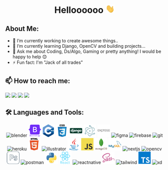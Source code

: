 <h1 align="center"> Helloooooo <img src="https://raw.githubusercontent.com/ProdexOne/ProdexOne/master/assets/Hi.gif" width="29px"></h1>

## About Me:

- 🔭 I’m currently working to create awesome things..
- 🌱 I’m currently learning Django, OpenCV and building projects...
- 💬 Ask me about Coding, Ds/Algo, Gaming or pretty anything! I would be happy to help 😊
- ⚡ Fun fact: I'm "Jack of all trades"

## 📫 How to reach me:

[<img src="https://img.icons8.com/color/48/000000/twitter.png" width="40px"/>](https://twitter.com/)
[<img src="https://img.icons8.com/color/48/000000/linkedin.png" width="40px"/>](https://www.linkedin.com/)
[<img src="https://img.icons8.com/fluent/48/000000/instagram-new.png" width="40px"/>](https://www.instagram.com/)
<a href="mailto:abc@gmail.com"> <img src="https://img.icons8.com/fluent/48/000000/gmail.png" width="40px"/> </a>

<h2 align="left">🛠 Languages and Tools:</h2>

<p align="center"
<code>
 <img src="https://download.blender.org/branding/community/blender_community_badge_white.svg" alt="blender" width="40" height="40"/> 
  <img src="https://raw.githubusercontent.com/devicons/devicon/master/icons/bootstrap/bootstrap-plain-wordmark.svg" alt="bootstrap" width="40" height="40"/>  <img src="https://raw.githubusercontent.com/devicons/devicon/master/icons/cplusplus/cplusplus-original.svg" alt="cplusplus" width="40" height="40"/> <img src="https://raw.githubusercontent.com/devicons/devicon/master/icons/css3/css3-original-wordmark.svg" alt="css3" width="40" height="40"/>  <img src="https://raw.githubusercontent.com/devicons/devicon/master/icons/django/django-original.svg" alt="django" width="40" height="40"/>  <img src="https://raw.githubusercontent.com/devicons/devicon/master/icons/electron/electron-original.svg" alt="electron" width="40" height="40"/>  <img src="https://raw.githubusercontent.com/devicons/devicon/master/icons/express/express-original-wordmark.svg" alt="express" width="40" height="40"/>  <img src="https://www.vectorlogo.zone/logos/figma/figma-icon.svg" alt="figma" width="40" height="40"/>  <img src="https://www.vectorlogo.zone/logos/firebase/firebase-icon.svg" alt="firebase" width="40" height="40"/>  <img src="https://www.vectorlogo.zone/logos/git-scm/git-scm-icon.svg" alt="git" width="40" height="40"/>  <img src="https://www.vectorlogo.zone/logos/heroku/heroku-icon.svg" alt="heroku" width="40" height="40"/>  <img src="https://raw.githubusercontent.com/devicons/devicon/master/icons/html5/html5-original-wordmark.svg" alt="html5" width="40" height="40"/>  <img src="https://www.vectorlogo.zone/logos/adobe_illustrator/adobe_illustrator-icon.svg" alt="illustrator" width="40" height="40"/>  <img src="https://raw.githubusercontent.com/devicons/devicon/master/icons/java/java-original.svg" alt="java" width="40" height="40"/>  <img src="https://raw.githubusercontent.com/devicons/devicon/master/icons/javascript/javascript-original.svg" alt="javascript" width="40" height="40"/> <img src="https://raw.githubusercontent.com/devicons/devicon/master/icons/mongodb/mongodb-original-wordmark.svg" alt="mongodb" width="40" height="40"/>  <img src="https://raw.githubusercontent.com/devicons/devicon/master/icons/mysql/mysql-original-wordmark.svg" alt="mysql" width="40" height="40"/>  <img src="https://cdn.worldvectorlogo.com/logos/nextjs-3.svg" alt="nextjs" width="40" height="40"/> <img src="https://www.vectorlogo.zone/logos/opencv/opencv-icon.svg" alt="opencv" width="40" height="40"/>  <img src="https://raw.githubusercontent.com/devicons/devicon/master/icons/photoshop/photoshop-line.svg" alt="photoshop" width="40" height="40"/>  <img src="https://www.vectorlogo.zone/logos/getpostman/getpostman-icon.svg" alt="postman" width="40" height="40"/> <img src="https://raw.githubusercontent.com/devicons/devicon/master/icons/python/python-original.svg" alt="python" width="40" height="40"/>  <img src="https://raw.githubusercontent.com/devicons/devicon/master/icons/react/react-original-wordmark.svg" alt="react" width="40" height="40"/>  <img src="https://reactnative.dev/img/header_logo.svg" alt="reactnative" width="40" height="40"/>  <img src="https://raw.githubusercontent.com/devicons/devicon/master/icons/sass/sass-original.svg" alt="sass" width="40" height="40"/>  <img src="https://www.vectorlogo.zone/logos/tailwindcss/tailwindcss-icon.svg" alt="tailwind" width="40" height="40"/>  <img src="https://raw.githubusercontent.com/devicons/devicon/master/icons/typescript/typescript-original.svg" alt="typescript" width="40" height="40"/>  <img src="https://cdn.worldvectorlogo.com/logos/adobe-xd.svg" alt="xd" width="40" height="40"/>

<!--
**ProdexOne/ProdexOne** is a ✨ _special_ ✨ repository because its `README.md` (this file) appears on your GitHub profile.

Here are some ideas to get you started:

- 🔭 I’m currently working on ...
- 🌱 I’m currently learning ...
- 👯 I’m looking to collaborate on ...
- 🤔 I’m looking for help with ...
- 💬 Ask me about ...
- 📫 How to reach me: ...
- 😄 Pronouns: ...
- ⚡ Fun fact: ...
-->
